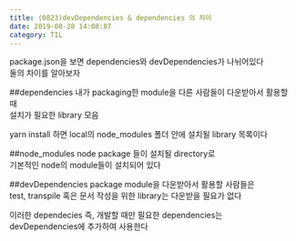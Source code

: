```yaml
---
title: (0823)devDependencies & dependencies 의 차이
date: 2019-08-28 14:08:87
category: TIL
---
```


package.json을 보면 dependencies와 devDependencies가 나뉘어있다  
둘의 차이를 알아보자

##dependencies
내가 packaging한 module을 다른 사람들이 다운받아서 활용할 때  
설치가 필요한 library 모음

yarn install 하면 local의 node_modules 폴더 안에 설치될 library 목록이다

##node_modules
node package 들이 설치될 directory로  
기본적인 node의 module들이 설치되어 있다

##devDependencies
package module을 다운받아서 활용할 사람들은  
test, transpile 혹은 문서 작성을 위한 library는 다운받을 필요가 없다

이러한 dependecies 즉, 개발할 때만 필요한 dependencies는  
devDependencies에 추가하여 사용한다
